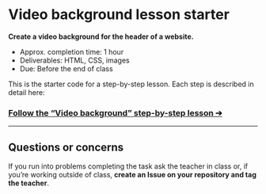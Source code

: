 # Video background lesson starter

**Create a video background for the header of a website.**

- Approx. completion time: 1 hour
- Deliverables: HTML, CSS, images
- Due: Before the end of class

This is the starter code for a step-by-step lesson. Each step is described in detail here:

### [**Follow the “Video background” step-by-step lesson ➔**](https://learn-the-web.algonquindesign.ca/courses/web-dev-5/video-background/)

---

## Questions or concerns

If you run into problems completing the task ask the teacher in class or, if you’re working outside of class, **create an Issue on your repository and tag the teacher**.
